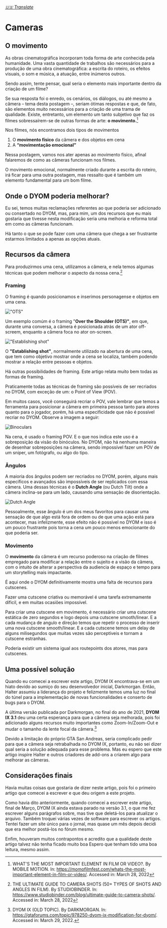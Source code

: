 ###### [:us: Translate](English.MD)

# Cameras

## O movimento

As obras cinematográfica incorporam toda forma de arte conhecida pela humanidade. Uma vasta quantidade de trabalhos são necessários para a produção de uma obra cinematográfica: a escrita do roteiro, os efeitos visuais, o som e música, a atuação, entre inúmeros outros.

Sendo assim, tente pensar, qual seria o elemento mais importante dentro da criação de um filme?

Se sua resposta foi o enredo, os cenários, os diálogos, ou até mesmo a câmera – tema desta postagem –, seriam ótimas respostas e que, de fato, são elementos muito necessários para a criação de uma trama de qualidade. Existe, entretanto, um elemento um tanto subjetivo que faz os filmes sobressaírem-se de outras formas de arte: **o movimento.**[^movement]

Nos filmes, nós encontramos dois tipos de movimentos

1. O **movimento físico** da câmera e dos objetos em cena
2. A **“movimentação emocional”**

Nessa postagem, vamos nos ater apenas ao movimento físico, afinal falaremos de como as câmeras funcionam nos filmes.

O movimento emocional, normalmente criado durante a escrita do roteiro, irá ficar para uma outra postagem, mas ressalto que é também um elemento fundamental para um bom filme.

## Onde o DYOM poderia melhorar?

Eu sei, temos muitas reclamações referentes ao que poderia ser adicionado ou consertado no DYOM, mas, para mim, um dos recursos que eu mais gostaria que tivesse nesta modificação seria uma melhoria e reforma total em como as câmeras funcionam.

Há tanto o que se pode fazer com uma câmera que chega a ser frustrante estarmos limitados a apenas as opções atuais.

## Recursos da câmera

Para produzirmos uma cena, utilizamos a câmera, e nela temos algumas técnicas que podem melhorar o aspecto da nossa cena.[^camera]

### Framing

O framing é quando posicionamos e inserimos personagense e objetos em uma cena.

!["OTS"](https://www.lascimmiapensa.com/wp-content/uploads/2018/12/il-cavaliere-oscuro.jpg)

Um exemplo comúm é o framing "**Over the Shoulder (OTS)"**, em que, durante uma conversa, a câmera é posicionada atrás de um ator off-screem, enquanto a câmera foca no ator on-screen.

!["Establishing shot"](https://nofilmschool.com/sites/default/files/styles/article_wide/public/bbcenterfinal.jpg?itok=PzzNFVfz)

O **"Establishing shot"**, normalmente utilizado na abertura de uma cena, que tem como objetivo mostrar onde a cena se localiza, também podendo mostrar a relação entre pessoas e objetos.

Há outras possibilidades de framing. Este artigo relata muito bem todas as formas de framing.

Praticamente todas as técnicas de framing são possíveis de ser recriados no DYOM, com exceção de um: o Point of View (POV).

Em muitos casos, você conseguirá recriar o POV, vale lembrar que temos a ferramenta para posicionar a câmera em primeira pessoa tanto para atores quanto para o jogador, porém, há uma especificidade que não é possível recriar no DYOM. Observe a imagem a seguir:

![Binoculars](https://mobilemoviemaking.com/wp-content/uploads/2015/04/binoculars.jpg)

Na cena, é usado o framing POV. E o que nos indica este uso é a sobreposição da visão do binóculos. No DYOM, não há nenhuma maneira de desenhar sobreposições na câmera, sendo impossível fazer um POV de um sniper, um fotógrafo, ou algo do tipo.

### Ângulos

A maioria dos ângulos podem ser recriados no DYOM, porém, alguns mais especificos e avançados são impossíveis de ser replicados com essa câmera. Uma dessas técnicas é o **Dutch Angle** (ou Dutch Tilt) onde a câmera inclina-se para um lado, causando uma sensação de disorientação.

![Dutch Angle](https://853850.smushcdn.com/1835671/wp-content/uploads/2021/06/What-is-Dutch-Angle.jpg?lossy=1&strip=1&webp=1)

Pessoalmente, esse ângulo é um dos meus favoritos para causar uma sensação de que algo está fora de ordem ou de que uma ação está para acontecer, mas infelizmente, esse efeito não é possível no DYOM e isso é um pouco frustrante pois torna a cena um pouco menos emocionante do que poderia ser.

### Movimento

O **movimento** da câmera é um recurso poderoso na criação de filmes empregado para modificar a relação entre o sujeito e a visão da câmera, com o intuito de alterar a perspectiva da audiencia de espaço e tempo para um storytelling mais impactante.

É aqui onde o DYOM definitivamente mostra uma falta de recursos para cutscenes.

Fazer uma cutscene criativa ou memorável é uma tarefa extremamente díficil, e em muitas ocasiões impossível.

Para criar uma cutscene em movimento, é necessário criar uma cutscene estática de zero segundos e logo depois uma cutscene smooth/linear. E a cada mudança de angulo e direção temos que repetir o processo de inserir uma nova cutscene smooth/linear. E a cada cutscene temos um delay de alguns milisegundos que muitas vezes são perceptíveis e tornam a cutscene estranhas.

Poderia existir um sistema igual aos routepoints dos atores, mas para cutscenes.

## Uma possível solução

Quando eu comecei a escrever este artigo, DYOM IX encontrava-se em um hiato devido ao sumiço do seu desenvolvedor inicial, Darkmorgan. Então, Halter assumiu a liderança do projeto e felizmente temos uma luz no final do túnel para a implementação de novas funcionalidades e conserto de bugs para o DYOM.

A última versão publicada por Darkmorgan, no final do ano de 2021, **DYOM IX 3.1** deu uma certa esperança para que a câmera seja melhorada, pois foi adicionado alguns recursos muito importantes como Zoom-In/Zoom-Out e mudar o tamanho da lente focal da câmera.[^ix]

Devido a limitação do próprio GTA San Andreas, seria complicado pedir para que a câmera seja retrabalhada no DYOM IX, portanto, eu não sei dizer qual seria a solução adequada para esse problema. Mas eu espero que este artigo inspire Halter e outros criadores de add-ons a criarem algo para melhorar as câmeras.

## Considerações finais

Havia muitas coisas que gostaria de dizer neste artigo, pois foi o primeiro artigo que comecei a escrever e que deu origem a este projeto.

Como havia dito anteriormente, quando comecei a escrever este artigo, final de Março, DYOM IX ainda estava parado na versão 3.1, o que me fez escrever alguns parágrafos sobre, mas tive que deletá-los para atualizar o arquivo. Também troquei várias vezes de software para escrever os artigos. Tentei fazer um site único para o jornal, mas quase um mês depois decidi que era melhor postá-los no fórum mesmo.

Enfim, houveram muitos contrapontos e acredito que a qualidade deste artigo talvez não tenha ficado muito boa Espero que tenham tido uma boa leitura, mesmo assim.

[^movement]: WHAT'S THE MOST IMPORTANT ELEMENT IN FILM OR VIDEO?. By MOBILE MOTION. In: https://momofilmfest.com/whats-the-most-important-element-in-film-or-video/. Accessed in: March 28, 2022
[^camera]: THE ULTIMATE GUIDE TO CAMERA SHOTS (50+ TYPES OF SHOTS AND ANGLES IN FILM). By STUDIOBINDER. In: https://www.studiobinder.com/blog/ultimate-guide-to-camera-shots/. Accessed in: March 28, 2022
[^ix]: DYOM IX (OLD TOPIC). By DARKMORGAN. In: https://gtaforums.com/topic/978250-dyom-ix-modification-for-dyom/. Accessed in: March 29, 2022.
